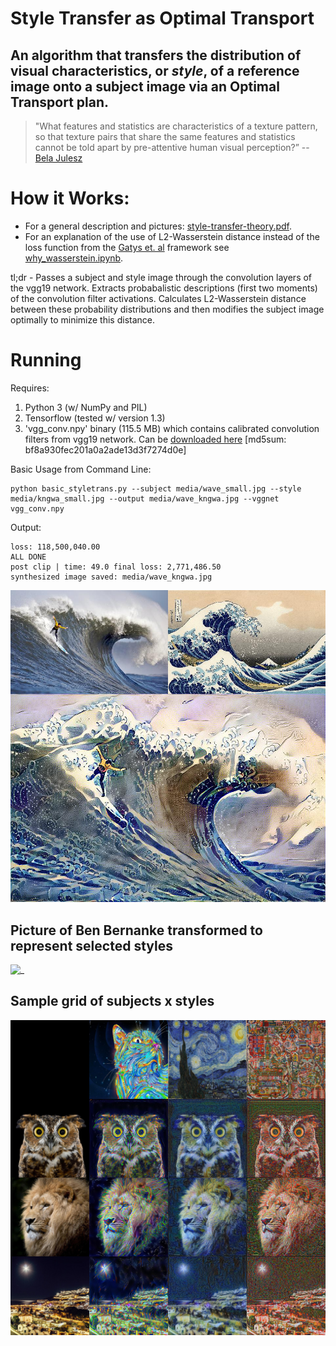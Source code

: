 # Style Transfer as Optimal Transport 

## An algorithm that transfers the distribution of visual characteristics, or *style*, of a reference image onto a subject image via an Optimal Transport plan. 

>"What features and statistics are characteristics of a texture pattern, so that texture pairs that share the same features and statistics cannot be told apart by pre-attentive human visual perception?” -- [Bela Julesz](https://en.wikipedia.org/wiki/B%C3%A9la_Julesz)


# How it Works:

* For a general description and pictures: [style-transfer-theory.pdf](style-transfer-theory.pdf). 
* For an explanation of the use of L2-Wasserstein distance instead of the loss function from the [Gatys et. al](https://arxiv.org/abs/1508.06576) framework see [why_wasserstein.ipynb](why_wasserstein.ipynb). 


tl;dr - Passes a subject and style image through the convolution layers of the vgg19 network. Extracts probabalistic descriptions (first two moments) of the convolution filter activations. Calculates L2-Wasserstein distance between these probability distributions and then modifies the subject image optimally to minimize this distance.  

# Running

Requires:
 1. Python 3 (w/ NumPy and PIL)
 2. Tensorflow (tested w/ version 1.3)
 3. 'vgg_conv.npy' binary (115.5 MB) which contains calibrated convolution filters from vgg19 network. Can be [downloaded here](https://app.box.com/v/vgg19-conv-npy) [md5sum: bf8a930fec201a0a2ade13d3f7274d0e]

Basic Usage from Command Line:

```
python basic_styletrans.py --subject media/wave_small.jpg --style media/kngwa_small.jpg --output media/wave_kngwa.jpg --vggnet vgg_conv.npy
```
Output:
```
loss: 118,500,040.00
ALL DONE 
post clip | time: 49.0 final loss: 2,771,486.50
synthesized image saved: media/wave_kngwa.jpg
```

![input-content](media/wave_kngwa_frame.jpg)


## Picture of Ben Bernanke transformed to represent selected styles
![_](https://i.imgur.com/Qlagcg3.jpg)

## Sample grid of subjects x styles
![input-content](media/medium_panel.jpg)
